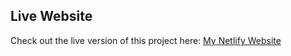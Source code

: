 ## Live Website

Check out the live version of this project here: [My Netlify Website](https://luxweatherapp.netlify.app/)
